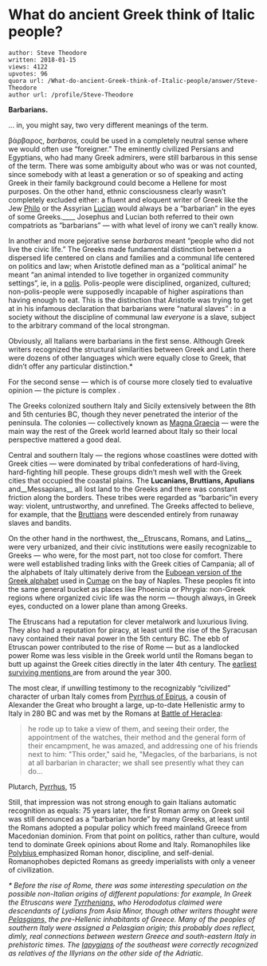 # What do ancient Greek think of Italic people?

	author: Steve Theodore
	written: 2018-01-15
	views: 4122
	upvotes: 96
	quora url: /What-do-ancient-Greek-think-of-Italic-people/answer/Steve-Theodore
	author url: /profile/Steve-Theodore


__Barbarians.__ 

… in, you might say, two very different meanings of the term.

βάρβαρος, _barbaros,_ could be used in a completely neutral sense where we would often use “foreigner.” The eminently civilized Persians and Egyptians, who had many Greek admirers, were still barbarous in this sense of the term. There was some ambiguity about who was or was not counted, since somebody with at least a generation or so of speaking and acting Greek in their family background could become a Hellene for most purposes. On the other hand, ethnic consciousness clearly wasn’t completely excluded either: a fluent and eloquent writer of Greek like the Jew [Philo](http://www.iep.utm.edu/philo/) or the Assyrian [Lucian](https://www.britannica.com/biography/Lucian) would always be a “barbarian” in the eyes of some Greeks.____ Josephus and Lucian both referred to their own compatriots as “barbarians” — with what level of irony we can’t really know.

In another and more pejorative sense _barbaros_  meant “people who did not live the civic life.” The Greeks made fundamental distinction between a dispersed life centered on clans and families and a communal life centered on politics and law; when Aristotle defined man as a “political animal” he meant “an animal intended to live together in organized community settings”, ie, in a [polis](https://en.wikipedia.org/wiki/Polis). Polis-people were disciplined, organized, cultured; non-polis-people were supposedly incapable of higher aspirations than having enough to eat. This is the distinction that Aristotle was trying to get at in his infamous declaration that barbarians were “natural slaves” : in a society without the discipline of communal law _everyone_  is a slave, subject to the arbitrary command of the local strongman.



Obviously, all Italians were barbarians in the first sense. Although Greek writers recognized the structural similarities between Greek and Latin there were dozens of other languages which were equally close to Greek, that didn’t offer any particular distinction.*

For the second sense — which is of course more closely tied to evaluative opinion — the picture is complex .

The Greeks colonized southern Italy and Sicily extensively between the 8th and 5th centuries BC, though they never penetrated the interior of the peninsula. The colonies — collectively known as [Magna Graecia](https://en.wikipedia.org/wiki/Magna_Graecia) — were the main way the rest of the Greek world learned about Italy so their local perspective mattered a good deal.

Central and southern Italy — the regions whose coastlines were dotted with Greek cities — were dominated by tribal confederations of hard-living, hard-fighting hill people. These groups didn’t mesh well with the Greek cities that occupied the coastal plains. The __Lucanians, Bruttians, Apulians__ and__Messapians__ all lost land to the Greeks and there was constant friction along the borders. These tribes were regarded as “barbaric”in every way: violent, untrustworthy, and unrefined. The Greeks affected to believe, for example, that the [Bruttians](https://en.wikipedia.org/wiki/Bruttians) were descended entirely from runaway slaves and bandits.

On the other hand in the northwest, the__Etruscans, Romans, and Latins__ were very urbanized, and their civic institutions were easily recognizable to Greeks — who were, for the most part, not too close for comfort. There were well established trading links with the Greek cities of Campania; all of the alphabets of Italy ultimately derive from the [Euboean version of the Greek alphabet](https://en.wikipedia.org/wiki/Archaic_Greek_alphabets#Euboean) used in [Cumae](https://en.wikipedia.org/wiki/Cumae) on the bay of Naples. These peoples fit into the same general bucket as places like Phoenicia or Phrygia: non-Greek regions where organized civic life was the norm — though always, in Greek eyes, conducted on a lower plane than among Greeks.

The Etruscans had a reputation for clever metalwork and luxurious living. They also had a reputation for piracy, at least until the rise of the Syracusan navy contained their naval power in the 5th century BC. The ebb of Etruscan power contributed to the rise of Rome — but as a landlocked power Rome was less visible in the Greek world until the Romans began to butt up against the Greek cities directly in the later 4th century. The [earliest surviving mentions ](https://www.quora.com/Are-there-any-ancient-Hellenic-references-to-the-Roman-Republic-before-the-Punic-Wars/answer/Steve-Theodore)are from around the year 300.

The most clear, if unwilling testimony to the recognizably “civilized” character of urban Italy comes from [Pyrrhus of Epirus](https://en.wikipedia.org/wiki/Pyrrhus_of_Epirus), a cousin of Alexander the Great who brought a large, up-to-date Hellenistic army to Italy in 280 BC and was met by the Romans at [Battle of Heraclea](https://en.wikipedia.org/wiki/Battle_of_Heraclea):

> he rode up to take a view of them, and seeing their order, the appointment of the watches, their method and the general form of their encampment, he was amazed, and addressing one of his friends next to him: "This order," said he, "Megacles, of the barbarians, is not at all barbarian in character; we shall see presently what they can do…

Plutarch, [Pyrrhus](http://classics.mit.edu/Plutarch/pyrrhus.html), 15

Still, that impression was not strong enough to gain Italians automatic recognition as equals: 75 years later, the first Roman army on Greek soil was still denounced as a “barbarian horde” by many Greeks, at least until the Romans adopted a popular policy which freed mainland Greece from Macedonian dominion. From that point on politics, rather than culture, would tend to dominate Greek opinions about Rome and Italy. Romanophiles like [Polybius ](https://www.quora.com/What-were-popular-Greek-opinions-of-Rome-especially-before-the-Second-Punic-War-and-Rome’s-ascension-to-supwerpower-status/answer/Steve-Theodore)emphasized Roman honor, discipline, and self-denial. Romanophobes depicted Romans as greedy imperialists with only a veneer of civilization.



_* Before the rise of Rome, there was some interesting speculation on the possible non-Italian origins of different populations: for example, In Greek the Etruscans were_ _[Tyrrhenians,](https://en.wikipedia.org/wiki/Tyrrhenians)_ _who Herododotus claimed were descendants of Lydians from Asia Minor, though other writers thought were_ _[Pelasgians,](https://en.wikipedia.org/wiki/Pelasgians)_ _the pre-Hellenic inhabitants of Greece. Many of the peoples of southern Italy were assigned a Pelasgian origin; this probably does reflect, dimly, real connections between western Greece and south-eastern Italy in prehistoric times. The_ _[Iapygians](https://en.wikipedia.org/wiki/Iapygians)_ _of the southeast were correctly recognized as relatives of the Illyrians on the other side of the Adriatic._ 

